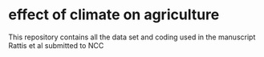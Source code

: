 # effect of climate on  agriculture
 This repository contains all the data set and coding used in the manuscript Rattis et al submitted to NCC
